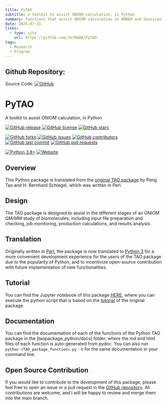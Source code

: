 ```yaml
---
title: PyTAO
subtitle: a toolkit to assist ONIOM calculation, in Python
summary: functions that assist ONIOM calculation in AMBER and Gaussian, translated from the original TAO package written in Perl to Python
date: 2025-07-31
links:
  - type: site
    url: https://github.com/JerMa88/PyTAO
tags:
  - Research
  - Program
---
```


## Github Repository:
  Source Code: [![GitHub](https://img.shields.io/badge/GitHub-%23121011.svg?logo=github&logoColor=white)](https://github.com/JerMa88/PyTAO)

# PyTAO
A toolkit to assist ONIOM calculation, in Python

<!-- <p align="center">
<a href="https://github.com/JerMa88/PyTAO/fork" target="blank">
<img src="https://"/>
</a> -->
<!-- 
stargazers
releases
commits -->

[![GitHub release](https://img.shields.io/github/v/release/jerma88/pytao)](https://github.com/jerma88/pytao/releases/latest)
[![GitHub license](https://img.shields.io/github/license/jerma88/pytao?color=blue)](https://github.com/jerma88/pytao/blob/master/LICENSE)
[![GitHub stars](https://img.shields.io/github/stars/jerma88/pytao)](https://github.com/jerma88/pytao)

[![GitHub forks](https://img.shields.io/github/forks/jerma88/pytao)](https://github.com/jerma88/pytao/fork)
[![GitHub issues](https://img.shields.io/github/issues/jerma88/pytao)](https://github.com/jerma88/pytao/issues)
[![GitHub contributors](https://img.shields.io/github/contributors/jerma88/pytao)](https://github.com/jerma88/pytao/graphs/contributors)
[![GitHub last commit](https://img.shields.io/github/last-commit/jerma88/pytao)](https://github.com/jerma88/pytao/commits/master)
[![GitHub pull requests](https://img.shields.io/github/issues-pr/jerma88/pytao)](https://github.com/jerma88/pytao/pulls)

[![Python 3.8+](https://img.shields.io/badge/python-3.8%2B-blue.svg)](https://www.python.org/downloads/)
[![Website](https://img.shields.io/website-up-down-green-red/http/shields.io.svg)](https://jerma88.github.io/projects/PyTAO/)


## Overview
This Python package is translated from the [original TAO package](https://onlinelibrary.wiley.com/doi/full/10.1002/jcc.21524) by Peng Tao and H. Bernhard Schlegel, which was written in Perl. 

## Design
The TAO package is designed to assist in the different stages of an ONIOM QM/MM study of biomolecules, including input file preparation and checking, job monitoring, production calculations, and results analysis. 

## Translation
Originally written in [Perl](https://www.perl.org), the package is now translated to [Python 3](https://devguide.python.org) for a more convenient development experience for the users of the TAO package due to the popularity of Python, and to incentivize open-source contribution with future implementation of new functionalities. 

## Tutorial
You can find the Jupyter notebook of this package [HERE](https://github.com/JerMa88/PyTAO/blob/main/taopackage_python/python_tutorial.ipynb), where you can execute the python script that is based on the [tutorial](https://s2.smu.edu/ptao/software/taopackage/TAOpackage.html) of the original package. 

## Documentation
You can find the documentation of each of the functions of the Python TAO package in the [taopackage_python/docs] folder, where the md and html files of each function is auto-generated from pydoc. You can also run `python <TAO_package_function>.py -h` for the same documentation in your command line. 

## Open Source Contribution
If you would like to contribute to the development of this package, please feel free to open an issue or a pull request in the [GitHub repository](https://github.com/jerma88/pytao/issues). All contributions are welcome, and I will be happy to review and merge them into the main branch.
